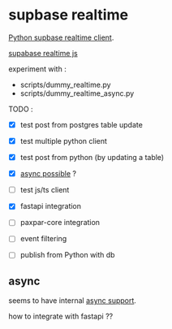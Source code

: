 # supbase realtime

[Python supbase realtime client](https://github.com/supabase-community/realtime-py).

[supabase realtime js](https://supabase.com/docs/guides/realtime/postgres-changes)

experiment with :
* scripts/dummy_realtime.py
* scripts/dummy_realtime_async.py

TODO :
* [x] test post from postgres table update
* [x] test multiple python client
* [x] test post from python (by updating a table)
* [x] [async possible](https://github.com/supabase-community/realtime-py/issues/39#issuecomment-1166561701) ?
* [ ] test js/ts client
* [x] fastapi integration
* [ ] paxpar-core integration
* [ ] event filtering
* [ ] publish from Python with db


## async

seems to have internal [async support](https://github.com/supabase-community/realtime-py/issues/39#issuecomment-1166561701).

how to integrate with fastapi ??